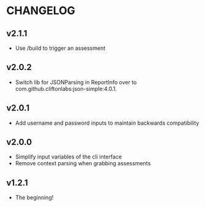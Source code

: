 # CHANGELOG

## v2.1.1

- Use /build to trigger an assessment

## v2.0.2

- Switch lib for JSONParsing in ReportInfo over to
  com.github.cliftonlabs:json-simple:4.0.1.

## v2.0.1

- Add username and password inputs to maintain backwards compatibility

## v2.0.0

- Simplify input variables of the cli interface
- Remove context parsing when grabbing assessments

## v1.2.1

- The beginning!